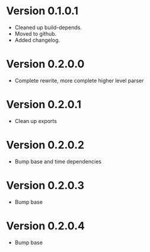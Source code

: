 # Version 0.1.0.1
  - Cleaned up build-depends.
  - Moved to github.
  - Added changelog.	
# Version 0.2.0.0
  - Complete rewrite, more complete higher level parser
# Version 0.2.0.1
  - Clean up exports
# Version 0.2.0.2
  - Bump base and time dependencies	
# Version 0.2.0.3
  - Bump base	
# Version 0.2.0.4
  - Bump base
